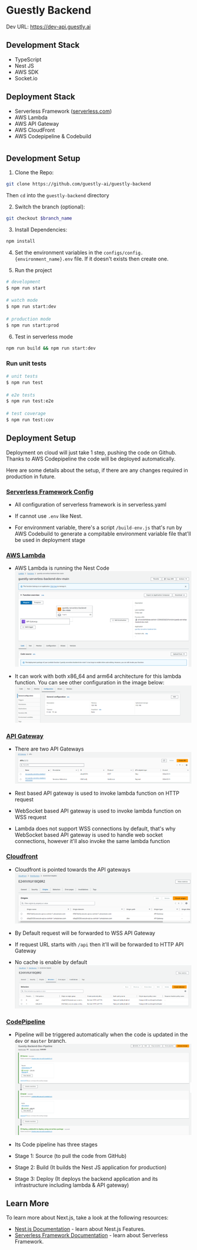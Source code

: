 # Guestly Backend

Dev URL: https://dev-api.guestly.ai

## Development Stack
- TypeScript
- Nest JS
- AWS SDK
- Socket.io

## Deployment Stack
- Serverless Framework ([serverless.com](https://serverless.com/))
- AWS Lambda
- AWS API Gateway
- AWS CloudFront
- AWS Codepipeline & Codebuild

#


## Development Setup

1. Clone the Repo:
````bash
git clone https://github.com/guestly-ai/guestly-backend
````
Then `cd` into the `guestly-backend` directory

2. Switch the branch (optional):
````bash
git checkout $branch_name
````

3. Install Dependencies:

```bash
npm install
```

4. Set the environment variables in the `configs/config.{environment_name}.env` file. If it doesn't exists then create one.

5. Run the project
```bash
# development
$ npm run start

# watch mode
$ npm run start:dev

# production mode
$ npm run start:prod
```

6. Test in serverless mode
```bash
npm run build && npm run start:dev
```

### Run unit tests

```bash
# unit tests
$ npm run test

# e2e tests
$ npm run test:e2e

# test coverage
$ npm run test:cov
```


## Deployment Setup
Deployment on cloud will just take 1 step, pushing the code on Github.
Thanks to AWS Codepipeline the code will be deployed automatically.

Here are some details about the setup, if there are any changes required in production in future.

### [Serverless Framework Config](/serverless.yaml)

- All configuration of serverless framework is in serverless.yaml

- If cannot use `.env` like Nest.

- For environment variable, there's a script `/build-env.js` that's run by AWS Codebuild to generate a compitable environment variable file that'll be used in deployment stage

### [AWS Lambda](https://eu-central-1.console.aws.amazon.com/lambda/home?region=eu-central-1#/functions)

- AWS Lambda is running the Nest Code
![alt text](/screenshots/lambda.png)

- It can work with both x86_64 and arm64 architecture for this lambda function. You can see other configuration in the image below:
![alt text](/screenshots/lambda-config.png)



### [API Gateway](https://eu-central-1.console.aws.amazon.com/apigateway/home?region=eu-central-1)

- There are two API Gateways
![alt text](/screenshots/api-gateway.png)

- Rest based API gateway is used to invoke lambda function on HTTP request

- WebSocket based API gateway is used to invoke lambda function on WSS request

- Lambda does not support WSS connections by default, that's why WebSocket based API gateway is used to handle web socket connections, however it'll also invoke the same lambda function



### [Cloudfront](https://us-east-1.console.aws.amazon.com/cloudfront/v4/home?region=eu-central-1#/distributions)

- Cloudfront is pointed towards the API gateways
![alt text](/screenshots/cloudfront-origin.png)

- By Default request will be forwarded to WSS API Gateway

- If request URL starts with `/api` then it'll will be forwarded to HTTP API Gateway

- No cache is enable by default
![alt text](/screenshots/cloudfront-behaviour.png)

### [CodePipeline](https://eu-central-1.console.aws.amazon.com/codesuite/codepipeline/home?region=eu-central-1)

- Pipeline will be triggered automatically when the code is updated in the `dev` or `master` branch.
![alt text](/screenshots/codepipeline.png)

- Its Code pipeline has three stages
- Stage 1: Source (to pull the code from GitHub)
- Stage 2: Build (It builds the Nest JS application for production)
- Stage 3: Deploy (It deploys the backend application and its infrastructure including lambda & API gateway)


## Learn More

To learn more about Next.js, take a look at the following resources:

- [Nest.js Documentation](https://docs.nestjs.com/) - learn about Nest.js Features.
- [Serverless Framework Documentation](https://www.serverless.com/framework/docs) - learn about Serverless Framework.

